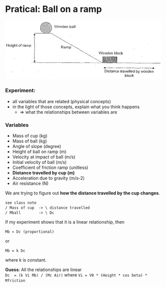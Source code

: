 # Pratical: Ball on a ramp

![Ball on a ramp demonstration](Source/ballOnARamp.jpg)


### Experiment:
- all variables that are related (physical concepts)
- in the light of those concepts, explain what you think happens 
	- => what the relationships between variables are

### Variables
- Mass of cup (kg)
- Mass of ball (kg)
- Angle of slope (degree)
- Height of ball on ramp (m)
- Velocity at impact of ball (m/s)
- Initial velocity of ball (m/s)
- Coefficient of friction ramp (unitless)
- **Distance travelled by cup (m)**
- Acceleration due to gravity (m/s-2)
- Air resistance (N)

We are trying to figure out **how the distance travelled by the cup changes**.

	see class note
	/ Mass of cup  -> \ distance travelled
	/ Mball        -> \ Dc

If my experiment shows that it is a linear relationship, then   
	
	Mb ∝ Dc (proportional)  
or   
	
	Mb = k Dc 
where k is constant.

**Guess**: All the relationships are linear  
``Dc  = (k Vi Mb) / (Mc Air)`` where ``Vi = V0 * (Height * cos beta) * Mfriction``